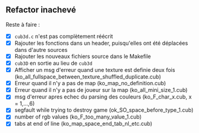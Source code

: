 ## Refactor inachevé

Reste à faire :

- [x] `cub3d.c` n'est pas complètement réécrit
- [x] Rajouter les fonctions dans un header, puisqu'elles ont été déplacées dans d'autre sources
- [x] Rajouter les nouveaux fichiers source dans le Makefile
- [x] `cub3D` en sortie au lieu de `cub3d`
- [x] Afficher un msg d'erreur quand une texture est definie deux fois (ko_all_fullspace_between_texture_shuffled_duplicate.cub)
- [x] Erreur quand il n'y a pas de map (ko_map_no_definition.cub)
- [x] Erreur quand il n'y a pas de joueur sur la map
(ko_all_mini_size_1.cub)
- [x] msg d'erreur apres echec du parsing des couleurs
(ko_F_char_x.cub, x = 1,...,6)
- [x] segfault while trying to destroy game (ok_SO_space_before_type_1.cub)
- [x] number of rgb values (ko_F_too_many_value_1.cub)
- [x] tabs at end of line (ko_map_space_end_tab_nl_etc.cub)